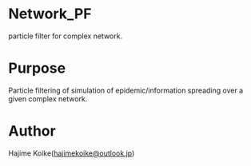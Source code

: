 # Network_PF
 particle filter for complex network. 

# Purpose
 Particle filtering of simulation of epidemic/information spreading over a given complex network. 
 
# Author
  Hajime Koike(hajimekoike@outlook.jp)
